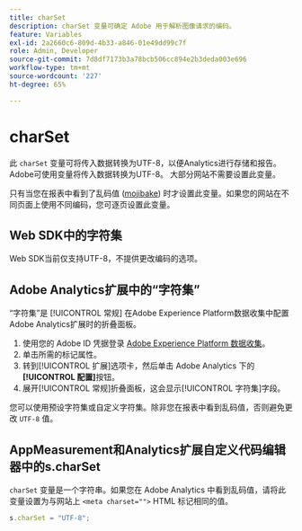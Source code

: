 ```yaml
---
title: charSet
description: charSet 变量可确定 Adobe 用于解析图像请求的编码。
feature: Variables
exl-id: 2a2660c6-809d-4b33-a846-01e49dd99c7f
role: Admin, Developer
source-git-commit: 7d8df7173b3a78bcb506cc894e2b3deda003e696
workflow-type: tm+mt
source-wordcount: '227'
ht-degree: 65%

---
```


# charSet

此 `charSet` 变量可将传入数据转换为UTF-8，以便Analytics进行存储和报告。Adobe可使用变量将传入数据转换为UTF-8。 大部分网站不需要设置此变量。

只有当您在报表中看到了乱码值 ([mojibake](https://en.wikipedia.org/wiki/Mojibake)) 时才设置此变量。如果您的网站在不同页面上使用不同编码，您可逐页设置此变量。

## Web SDK中的字符集

Web SDK当前仅支持UTF-8，不提供更改编码的选项。

## Adobe Analytics扩展中的“字符集”

“字符集”是 [!UICONTROL 常规] 在Adobe Experience Platform数据收集中配置Adobe Analytics扩展时的折叠面板。

1. 使用您的 Adobe ID 凭据登录 [Adobe Experience Platform 数据收集](https://experience.adobe.com/data-collection)。
1. 单击所需的标记属性。
1. 转到[!UICONTROL 扩展]选项卡，然后单击 Adobe Analytics 下的&#x200B;**[!UICONTROL 配置]**&#x200B;按钮。
1. 展开[!UICONTROL 常规]折叠面板，这会显示[!UICONTROL 字符集]字段。

您可以使用预设字符集或自定义字符集。除非您在报表中看到乱码值，否则避免更改 `UTF-8` 值。

## AppMeasurement和Analytics扩展自定义代码编辑器中的s.charSet

`charSet` 变量是一个字符串。如果您在 Adobe Analytics 中看到乱码值，请将此变量设置为与网站上 `<meta charset="">` HTML 标记相同的值。

```js
s.charSet = "UTF-8";
```
